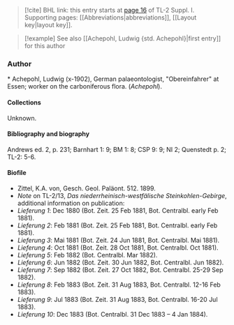 > [!cite] BHL link: this entry starts at [page 16](https://www.biodiversitylibrary.org/item/103858#page/28/mode/1up) of TL-2 Suppl. I.
> Supporting pages: [[Abbreviations|abbreviations]], [[Layout key|layout key]].

> [!example] See also [[Achepohl, Ludwig {std. Achepohl}|first entry]] for this author

### Author

\* Achepohl, Ludwig (x-1902), German palaeontologist, "Obereinfahrer" at Essen; worker on the carboniferous flora. (*Achepohl*).

#### Collections

Unknown.

#### Bibliography and biography

Andrews ed. 2, p. 231; Barnhart 1: 9; BM 1: 8; CSP 9: 9; NI 2; Quenstedt p. 2; TL-2: 5-6.

#### Biofile

- Zittel, K.A. von, Gesch. Geol. Paläont. 512. 1899.
- *Note* on TL-2/13, *Das niederrheinisch-westfälische Steinkohlen-Gebirge*, additional information on publication:
- *Lieferung 1*: Dec 1880 (Bot. Zeit. 25 Feb 1881, Bot. Centralbl. early Feb 1881).
- *Lieferung 2*: Feb 1881 (Bot. Zeit. 25 Feb 1881, Bot. Centralbl. early Feb 1881).
- *Lieferung 3*: Mai 1881 (Bot. Zeit. 24 Jun 1881, Bot. Centralbl. Mai 1881).
- *Lieferung 4*: Oct 1881 (Bot. Zeit. 28 Oct 1881, Bot. Centralbl. Oct 1881).
- *Lieferung 5*: Feb 1882 (Bot. Centralbl. Mar 1882).
- *Lieferung 6*: Jun 1882 (Bot. Zeit. 30 Jun 1882, Bot. Centralbl. Jun 1882).
- *Lieferung 7*: Sep 1882 (Bot. Zeit. 27 Oct 1882, Bot. Centralbl. 25-29 Sep 1882).
- *Lieferung 8*: Feb 1883 (Bot. Zeit. 31 Aug 1883, Bot. Centralbl. 12-16 Feb 1883).
- *Lieferung 9*: Jul 1883 (Bot. Zeit. 31 Aug 1883, Bot. Centralbl. 16-20 Jul 1883).
- *Lieferung 10*: Dec 1883 (Bot. Centralbl. 31 Dec 1883 – 4 Jan 1884).

